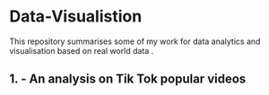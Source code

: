 # Data-Visualistion
This repository summarises some of my work for data analytics and visualisation based on real world data . 

## 1. - An analysis on Tik Tok popular videos
